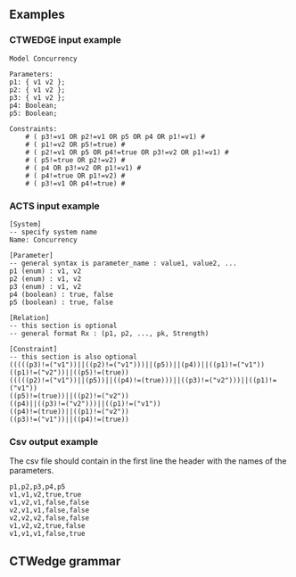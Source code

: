 ## Examples  ##

### CTWEDGE input example ###
```
Model Concurrency

Parameters:
p1: { v1 v2 };
p2: { v1 v2 };
p3: { v1 v2 };
p4: Boolean;
p5: Boolean;

Constraints:
	# ( p3!=v1 OR p2!=v1 OR p5 OR p4 OR p1!=v1) #
	# ( p1!=v2 OR p5!=true) #
	# ( p2!=v1 OR p5 OR p4!=true OR p3!=v2 OR p1!=v1) #
	# ( p5!=true OR p2!=v2) #
	# ( p4 OR p3!=v2 OR p1!=v1) #
	# ( p4!=true OR p1!=v2) #
	# ( p3!=v1 OR p4!=true) #
```
### ACTS input example ###
```
[System]
-- specify system name
Name: Concurrency

[Parameter]
-- general syntax is parameter_name : value1, value2, ...
p1 (enum) : v1, v2
p2 (enum) : v1, v2
p3 (enum) : v1, v2
p4 (boolean) : true, false
p5 (boolean) : true, false

[Relation]
-- this section is optional
-- general format Rx : (p1, p2, ..., pk, Strength)

[Constraint]
-- this section is also optional
(((((p3)!=("v1"))||((p2)!=("v1")))||(p5))||(p4))||((p1)!=("v1"))
((p1)!=("v2"))||((p5)!=(true))
(((((p2)!=("v1"))||(p5))||((p4)!=(true)))||((p3)!=("v2")))||((p1)!=("v1"))
((p5)!=(true))||((p2)!=("v2"))
((p4)||((p3)!=("v2")))||((p1)!=("v1"))
((p4)!=(true))||((p1)!=("v2"))
((p3)!=("v1"))||((p4)!=(true))
```
### Csv output example ###
The csv file should contain in the first line the header with the names of the parameters.
```
p1,p2,p3,p4,p5
v1,v1,v2,true,true
v1,v2,v1,false,false
v2,v1,v1,false,false
v2,v2,v2,false,false
v1,v2,v2,true,false
v1,v1,v1,false,true
```
## CTWedge grammar  ##
